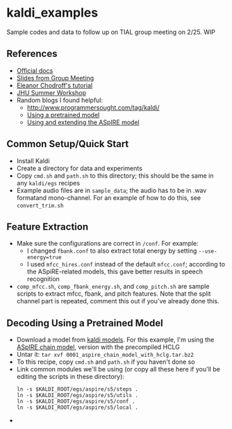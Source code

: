 # kaldi_examples
Sample codes and data to follow up on TIAL group meeting on 2/25.
WIP

## References
* [Official docs](http://kaldi-asr.org/doc/)
* [Slides from Group Meeting](https://docs.google.com/presentation/d/1v_uF-_fa2wCnTRvMeHgru8YgyfvXOjrrgtbv4bJZ2WQ/edit?usp=sharing)
* [Eleanor Chodroff's tutorial](https://eleanorchodroff.com/tutorial/kaldi/)
* [JHU Summer Workshop](https://www.clsp.jhu.edu/wp-content/uploads/sites/75/2019/06/jhu_ss_kaldi_tutorial.pdf)
* Random blogs I found helpful:
  * http://www.programmersought.com/tag/kaldi/ 
  * [Using a pretrained model](https://medium.com/@nithinraok_/decoding-an-audio-file-using-a-pre-trained-model-with-kaldi-c1d7d2fe3dc5)
  * [Using and extending the ASpIRE model](https://chrisearch.wordpress.com/2017/03/11/speech-recognition-using-kaldi-extending-and-using-the-aspire-model/)

## Common Setup/Quick Start
  * Install Kaldi
  * Create a directory for data and experiments
  * Copy `cmd.sh` and `path.sh` to this directory; this should be the same in any `kaldi/egs` recipes
  * Example audio files are in `sample_data`; the audio has to be in .wav formatand mono-channel. For an example of how to do this, see `convert_trim.sh`

## Feature Extraction
  * Make sure the configurations are correct in `/conf`. For example:
    * I changed `fbank.conf` to also extract total energy by setting `--use-energy=true`
    * I used `mfcc_hires.conf` instead of the default `mfcc.conf`; according to the ASpiRE-related models, this gave better results in speech recognition
  * `comp_mfcc.sh`, `comp_fbank_energy.sh`, and `comp_pitch.sh` are sample scripts to extract mfcc, fbank, and pitch features. Note that the split channel part is repeated, comment this out if you've already done this. 


## Decoding Using a Pretrained Model
  * Download a model from [kaldi models](http://kaldi-asr.org/models.html). For this example, I'm using the [ASpIRE chain model](http://kaldi-asr.org/models/m1), version with the precompiled HCLG
  * Untar it: `tar xvf 0001_aspire_chain_model_with_hclg.tar.bz2`
  * To this recipe, copy `cmd.sh` and `path.sh` if you haven't done so
  * Link common modules we'll be using (or copy all these here if you'll be editing the scripts in these directory):
    ```
    ln -s $KALDI_ROOT/egs/aspire/s5/steps .
    ln -s $KALDI_ROOT/egs/aspire/s5/utils .
    ln -s $KALDI_ROOT/egs/aspire/s5/conf .
    ln -s $KALDI_ROOT/egs/aspire/s5/local .
    ```
  * 
